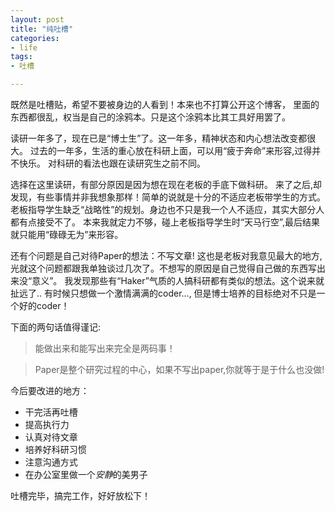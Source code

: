 ```yaml
---
layout: post
title: "纯吐槽"
categories:
- life
tags:
- 吐槽

---
```



既然是吐槽贴，希望不要被身边的人看到！本来也不打算公开这个博客，
里面的东西都很乱，权当是自己的涂鸦本。只是这个涂鸦本比其工具好用罢了。

读研一年多了，现在已是“博士生”了。这一年多，精神状态和内心想法改变都很大。
过去的一年多，生活的重心放在科研上面，可以用“疲于奔命”来形容,过得并不快乐。
对科研的看法也跟在读研究生之前不同。

选择在这里读研，有部分原因是因为想在现在老板的手底下做科研。
来了之后,却发现，有些事情并非我想象那样！简单的说就是十分的不适应老板带学生的方式。
老板指导学生缺乏“战略性”的规划。身边也不只是我一个人不适应，其实大部分人都有点接受不了。
本来我就定力不够，碰上老板指导学生时“天马行空”,最后结果就只能用“碌碌无为”来形容。

还有个问题是自己对待Paper的想法：不写文章! 这也是老板对我意见最大的地方, 
光就这个问题都跟我单独谈过几次了。不想写的原因是自己觉得自己做的东西写出来没“意义”。
我发现那些有“Haker”气质的人搞科研都有类似的想法。这个说来就扯远了..
有时候只想做一个激情满满的coder..., 但是博士培养的目标绝对不只是一个好的coder！

下面的两句话值得谨记:

> 能做出来和能写出来完全是两码事！

> Paper是整个研究过程的中心，如果不写出paper,你就等于是于什么也没做!

今后要改进的地方：

*   干完活再吐槽
*   提高执行力
*   认真对待文章
*   培养好科研习惯
*   注意沟通方式
*   在办公室里做一个*安静*的美男子

吐槽完毕，搞完工作，好好放松下！
